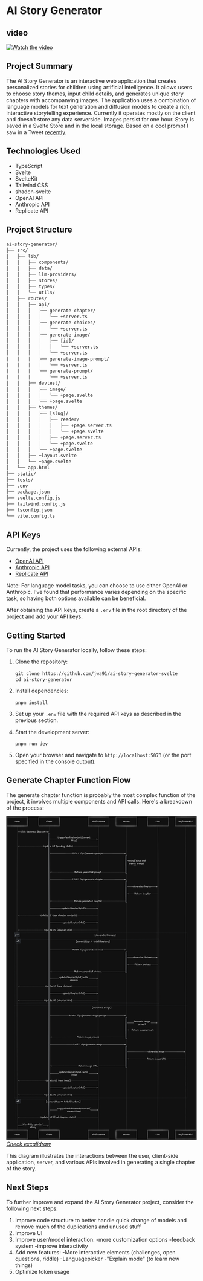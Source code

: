 # AI Story Generator

## video
[![Watch the video](https://img.youtube.com/vi/n5QAzp02FrU/0.jpg)](https://www.youtube.com/watch?v=n5QAzp02FrU)

## Project Summary

The AI Story Generator is an interactive web application that creates personalized stories for children using artificial intelligence. It allows users to choose story themes, input child details, and generates unique story chapters with accompanying images. The application uses a combination of language models for text generation and diffusion models to create a rich, interactive storytelling experience. Currently it operates mostly on the client and doesn't store any data serverside. Images persist for one hour. Story is saved in a Svelte Store and in the local storage. Based on a cool prompt I saw in a Tweet [recently](https://x.com/jelleprins/status/1824897109813788934).

## Technologies Used

- TypeScript
- Svelte
- SvelteKit
- Tailwind CSS
- shadcn-svelte
- OpenAI API
- Anthropic API
- Replicate API

## Project Structure

```
ai-story-generator/
├── src/
│   ├── lib/
│   │   ├── components/
│   │   ├── data/
│   │   ├── llm-providers/
│   │   ├── stores/
│   │   ├── types/
│   │   └── utils/
│   ├── routes/
│   │   ├── api/
│   │   │   ├── generate-chapter/
│   │   │   │   └── +server.ts
│   │   │   ├── generate-choices/
│   │   │   │   └── +server.ts
│   │   │   ├── generate-image/
│   │   │   │   ├── [id]/
│   │   │   │   │   └── +server.ts
│   │   │   │   └── +server.ts
│   │   │   ├── generate-image-prompt/
│   │   │   │   └── +server.ts
│   │   │   └── generate-prompt/
│   │   │       └── +server.ts
│   │   ├── devtest/
│   │   │   ├── image/
│   │   │   │   └── +page.svelte
│   │   │   └── +page.svelte
│   │   ├── themes/
│   │   │   ├── [slug]/
│   │   │   │   ├── reader/
│   │   │   │   │   ├── +page.server.ts
│   │   │   │   │   └── +page.svelte
│   │   │   │   ├── +page.server.ts
│   │   │   │   └── +page.svelte
│   │   │   └── +page.svelte
│   │   ├── +layout.svelte
│   │   └── +page.svelte
│   └── app.html
├── static/
├── tests/
├── .env
├── package.json
├── svelte.config.js
├── tailwind.config.js
├── tsconfig.json
└── vite.config.ts
```

## API Keys

Currently, the project uses the following external APIs:

- [OpenAI API](https://platform.openai.com/)
- [Anthropic API](https://www.anthropic.com/)
- [Replicate API](https://replicate.com/)

Note: For language model tasks, you can choose to use either OpenAI or Anthropic. I've found that performance varies depending on the specific task, so having both options available can be beneficial.

After obtaining the API keys, create a `.env` file in the root directory of the project and add your API keys.

## Getting Started

To run the AI Story Generator locally, follow these steps:

1. Clone the repository:

   ```
   git clone https://github.com/jwa91/ai-story-generator-svelte
   cd ai-story-generator
   ```

2. Install dependencies:

   ```
   pnpm install
   ```

3. Set up your `.env` file with the required API keys as described in the previous section.

4. Start the development server:

   ```
   pnpm run dev
   ```

5. Open your browser and navigate to `http://localhost:5073` (or the port specified in the console output).

## Generate Chapter Function Flow

The generate chapter function is probably the most complex function of the project, it involves multiple components and API calls. Here's a breakdown of the process:

![AI Story Creator Chapter Flow](static/README/AI-story-creator-chapter-flow.png)
_[Check excalidraw](https://link.excalidraw.com/readonly/L1Ih2IWGkyTAdx28vbsg)_

This diagram illustrates the interactions between the user, client-side application, server, and various APIs involved in generating a single chapter of the story.

## Next Steps

To further improve and expand the AI Story Generator project, consider the following next steps:

1. Improve code structure to better handle quick change of models and remove much of the duplications and unused stuff
2. Improve UI
3. Improve user/model interaction:
   -more customization options
   -feedback system
   -improve interactivity
4. Add new features:
   -More interactive elements (challenges, open questions, riddle)
   -Languagepicker
   -"Explain mode" (to learn new things)
5. Optimize token usage
